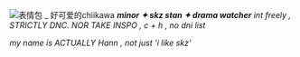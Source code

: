 ![表情包 _ 好可爱的chiikawa](https://github.com/user-attachments/assets/0b79d0d9-108c-47c8-86bf-ec0c359f819c)
***minor ✦ skz stan ✦ drama watcher*** *int freely , STRICTLY DNC. NOR TAKE INSPO , c + h , no dni list*

*my name is ACTUALLY Hann , not just 'i like skz'*
